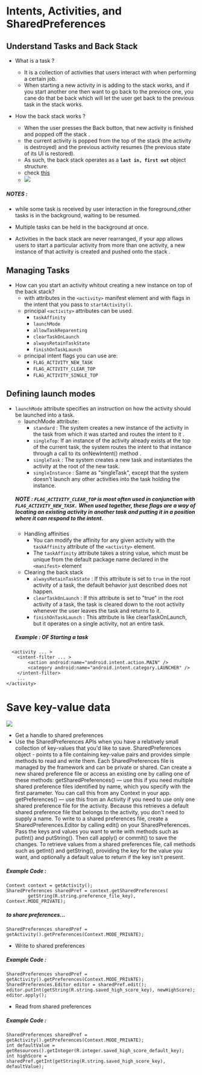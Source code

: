 # Intents, Activities, and SharedPreferences
## Understand Tasks and Back Stack
- What is a task ?
  - It is a collection of activities that users interact with when performing a certain job.
  - When starting a new activity in is adding to the stack works, and if you start another one then want to go back to the previoce one, you cane do that be back which will let the user get back to the previous task in the stack works.
  
- How the back stack works ?
  - When the user presses the Back button, that new activity is finished and popped off the stack .
  - the current activity is popped from the top of the stack (the activity is destroyed) and the previous activity resumes (the previous state of its UI is restored).
  - As such, the back stack operates as a **`last in, first out`** object structure.
  - check [this](https://youtu.be/MvIlVsXxXmY)
  - ![](https://img-blog.csdnimg.cn/20210130153857479.png)
##### **NOTES :**
- while some task is received by user interaction in the foreground,other tasks is in the background, waiting to be resumed.

- Multiple tasks can be held in the background at once.
- Activities in the back stack are never rearranged, if your app allows users to start a particular activity from more than one activity, a new instance of that activity is created and pushed onto the stack .
 ## Managing Tasks
- How can  you start an activity whitout creating a new instance on top of the back stack?
  - with attributes in the `<activity>` manifest element and with flags in the intent that you pass to `startActivity()`.
  - principal `<activity>` attributes  can be used.
    - `taskAffinity`
    - `launchMode`
    - `allowTaskReparenting`
    - `clearTaskOnLaunch`
    - `alwaysRetainTaskState`
    - `finishOnTaskLaunch`
  - principal intent flags you can use are:
    - `FLAG_ACTIVITY_NEW_TASK`
    - `FLAG_ACTIVITY_CLEAR_TOP`
    - `FLAG_ACTIVITY_SINGLE_TOP`
## Defining launch modes
- `launchMode` attribute specifies an instruction on how the activity should be launched into a task.
  - launchMode attribute:
    - `standard` : The system creates a new instance of the activity in the task from which it was started and routes the intent to it .
    - `singleTop`: If an instance of the activity already exists at the top of the current task, the system routes the intent to that instance through a call to its onNewIntent() method .
    - `singleTask` : The system creates a new task and instantiates the activity at the root of the new task.
    - `singleInstance` : Same as "singleTask", except that the system doesn't launch any other activities into the task holding the instance.
  ##### **NOTE :** `FLAG_ACTIVITY_CLEAR_TOP` is most often used in conjunction with `FLAG_ACTIVITY_NEW_TASK.` When used together, these flags are a way of locating an existing activity in another task and putting it in a position where it can respond to the intent.
  - Handling affinities
    - You can modify the affinity for any given activity with the `taskAffinity` attribute of the `<activity>` element.
    - The `taskAffinity` attribute takes a string value, which must be unique from the default package name declared in the `<manifest>` element
  - Clearing the back stack
    - `alwaysRetainTaskState` : If this attribute is set to `true` in the root activity of a task, the default behavior just described does not happen.
    - `clearTaskOnLaunch` : If this attribute is set to "true" in the root activity of a task, the task is cleared down to the root activity whenever the user leaves the task and returns to it. 
    - `finishOnTaskLaunch` : This attribute is like clearTaskOnLaunch, but it operates on a single activity, not an entire task.
  ##### Example : OF Starting a task
```
  <activity ... >
    <intent-filter ... >
        <action android:name="android.intent.action.MAIN" />
        <category android:name="android.intent.category.LAUNCHER" />
    </intent-filter>
    ...
</activity>
```
#
# Save key-value data
![](https://i.ytimg.com/vi/fJEFZ6EOM9o/sddefault.jpg)
- Get a handle to shared preferences
- Use the SharedPreferences APIs when you have a relatively small collection of key-values that you'd like to save.
SharedPreferences object - points to a file containing key-value pairs and provides simple methods to read and write them. Each SharedPreferences file is managed by the framework and can be private or shared.
Can create a new shared preference file or access an existing one by calling one of these methods:
getSharedPreferences() — use this if you need multiple shared preference files identified by name, which you specify with the first parameter. You can call this from any Context in your app.
getPreferences() — use this from an Activity if you need to use only one shared preference file for the activity. Because this retrieves a default shared preference file that belongs to the activity, you don't need to supply a name.
To write to a shared preferences file, create a SharedPreferences.Editor by calling edit() on your SharedPreferences. Pass the keys and values you want to write with methods such as putInt() and putString(). Then call apply() or commit() to save the changes.
To retrieve values from a shared preferences file, call methods such as getInt() and getString(), providing the key for the value you want, and optionally a default value to return if the key isn't present.

 ##### Example Code :
```
Context context = getActivity();
SharedPreferences sharedPref = context.getSharedPreferences(
        getString(R.string.preference_file_key), Context.MODE_PRIVATE);
```
##### to share preferences...
```
SharedPreferences sharedPref = getActivity().getPreferences(Context.MODE_PRIVATE);
```
- Write to shared preferences
 ##### Example Code :

```
SharedPreferences sharedPref = getActivity().getPreferences(Context.MODE_PRIVATE);
SharedPreferences.Editor editor = sharedPref.edit();
editor.putInt(getString(R.string.saved_high_score_key), newHighScore);
editor.apply();
```
- Read from shared preferences
##### Example Code :

```
SharedPreferences sharedPref = getActivity().getPreferences(Context.MODE_PRIVATE);
int defaultValue = getResources().getInteger(R.integer.saved_high_score_default_key);
int highScore = sharedPref.getInt(getString(R.string.saved_high_score_key), defaultValue);
```
